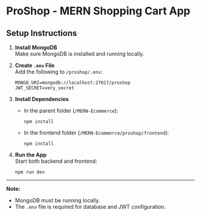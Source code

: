 # ProShop - MERN Shopping Cart App

## Setup Instructions

1. **Install MongoDB**  
   Make sure MongoDB is installed and running locally.

2. **Create `.env` File**  
   Add the following to `/proshop/.env`:
   ```
   MONGO_URI=mongodb://localhost:27017/proshop
   JWT_SECRET=very_secret
   ```

3. **Install Dependencies**  
   - In the parent folder (`/MERN-Ecommerce`):
     ```
     npm install
     ```
   - In the frontend folder (`/MERN-Ecommerce/proshop/frontend`):
     ```
     npm install
     ```

4. **Run the App**  
   Start both backend and frontend:
   ```
   npm run dev
   ```

---

**Note:**  
- MongoDB must be running locally.
- The `.env` file is required for database and JWT configuration.